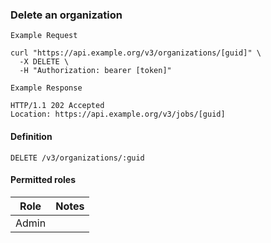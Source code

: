 ### Delete an organization

```
Example Request
```

```shell
curl "https://api.example.org/v3/organizations/[guid]" \
  -X DELETE \
  -H "Authorization: bearer [token]"
```

```
Example Response
```

```http
HTTP/1.1 202 Accepted
Location: https://api.example.org/v3/jobs/[guid]
```

#### Definition
`DELETE /v3/organizations/:guid`

#### Permitted roles

Role  | Notes
--- | ---
Admin |

